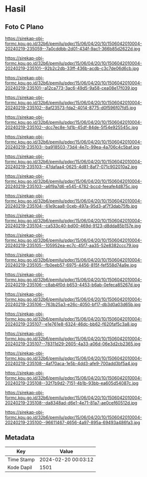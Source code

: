 # Hasil

## Foto C Plano

https://sirekap-obj-formc.kpu.go.id/32b6/pemilu/pdpr/15/06/04/20/10/1506042010004-20240219-235059--7a0cddbb-2d01-434f-9ac1-366b85d2622d.jpg

https://sirekap-obj-formc.kpu.go.id/32b6/pemilu/pdpr/15/06/04/20/10/1506042010004-20240219-235101--92b2c2db-33ff-436b-acdb-c3c7de06d6cb.jpg

https://sirekap-obj-formc.kpu.go.id/32b6/pemilu/pdpr/15/06/04/20/10/1506042010004-20240219-235101--a12ca773-3ac6-49d5-9a58-cea08e17f039.jpg

https://sirekap-obj-formc.kpu.go.id/32b6/pemilu/pdpr/15/06/04/20/10/1506042010004-20240219-235102--8af23573-fda2-4014-8775-d0f596f07fd5.jpg

https://sirekap-obj-formc.kpu.go.id/32b6/pemilu/pdpr/15/06/04/20/10/1506042010004-20240219-235102--dcc7ec8e-1d1b-45df-84de-5f54e925545c.jpg

https://sirekap-obj-formc.kpu.go.id/32b6/pemilu/pdpr/15/06/04/20/10/1506042010004-20240219-235103--ba918503-73d4-4e7c-99ea-4a706c4c5baf.jpg

https://sirekap-obj-formc.kpu.go.id/32b6/pemilu/pdpr/15/06/04/20/10/1506042010004-20240219-235103--47dafaa4-0625-4d81-8af7-071c902010a2.jpg

https://sirekap-obj-formc.kpu.go.id/32b6/pemilu/pdpr/15/06/04/20/10/1506042010004-20240219-235103--a6f9a7d6-e545-4782-bccd-feeafe4d875c.jpg

https://sirekap-obj-formc.kpu.go.id/32b6/pemilu/pdpr/15/06/04/20/10/1506042010004-20240219-235104--61e9caa8-0ceb-497a-95d3-af7f3dab75fb.jpg

https://sirekap-obj-formc.kpu.go.id/32b6/pemilu/pdpr/15/06/04/20/10/1506042010004-20240219-235104--ca533c40-bd00-469d-9123-d8dda85b157e.jpg

https://sirekap-obj-formc.kpu.go.id/32b6/pemilu/pdpr/15/06/04/20/10/1506042010004-20240219-235105--105952ea-ec7c-45f7-aa35-52e8382ccc79.jpg

https://sirekap-obj-formc.kpu.go.id/32b6/pemilu/pdpr/15/06/04/20/10/1506042010004-20240219-235105--fb0eeb57-6975-4456-815f-fef558d74a9e.jpg

https://sirekap-obj-formc.kpu.go.id/32b6/pemilu/pdpr/15/06/04/20/10/1506042010004-20240219-235106--c8ab4f0d-b653-4453-b6ab-0efeca85267d.jpg

https://sirekap-obj-formc.kpu.go.id/32b6/pemilu/pdpr/15/06/04/20/10/1506042010004-20240219-235106--763b25a3-e26c-4050-bf17-db3d0a03d65b.jpg

https://sirekap-obj-formc.kpu.go.id/32b6/pemilu/pdpr/15/06/04/20/10/1506042010004-20240219-235107--e1e761e8-6324-46dc-bb62-f620faf5c3a8.jpg

https://sirekap-obj-formc.kpu.go.id/32b6/pemilu/pdpr/15/06/04/20/10/1506042010004-20240219-235107--78311d29-2605-4a33-a06d-06e3d2cb2365.jpg

https://sirekap-obj-formc.kpu.go.id/32b6/pemilu/pdpr/15/06/04/20/10/1506042010004-20240219-235108--4af70aca-1e5b-4dd3-afe9-700add3bf5a4.jpg

https://sirekap-obj-formc.kpu.go.id/32b6/pemilu/pdpr/15/06/04/20/10/1506042010004-20240219-235108--32f7b9d2-7151-4b1b-93bb-ea605d54087c.jpg

https://sirekap-obj-formc.kpu.go.id/32b6/pemilu/pdpr/15/06/04/20/10/1506042010004-20240219-235108--da8348ad-d6e1-4e71-81a7-ae0cef60512d.jpg

https://sirekap-obj-formc.kpu.go.id/32b6/pemilu/pdpr/15/06/04/20/10/1506042010004-20240219-235100--96611467-4656-4a97-895a-69493a486fa3.jpg


## Metadata

| Key        | Value               |
| ---------- | ------------------- |
| Time Stamp | 2024-02-20 00:03:12 |
| Kode Dapil | 1501                |



